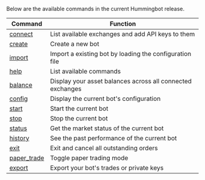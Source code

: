 Below are the available commands in the current Hummingbot release.

| Command | Function |
|---------|----------|
| [connect](./connect) | List available exchanges and add API keys to them |
| [create](./create) | Create a new bot |
| [import](./import) | Import a existing bot by loading the configuration file |
| [help](./help) | List available commands |
| [balance](./balance) | Display your asset balances across all connected exchanges |
| [config](./config) | Display the current bot's configuration |
| [start](./start) | Start the current bot |
| [stop](./stop) | Stop the current bot |
| [status](./status) | Get the market status of the current bot |
| [history](./history) | See the past performance of the current bot |
| [exit](./exit) | Exit and cancel all outstanding orders |
| [paper_trade](./paper-trade) | Toggle paper trading mode |
| [export](./export) | Export your bot's trades or private keys |
